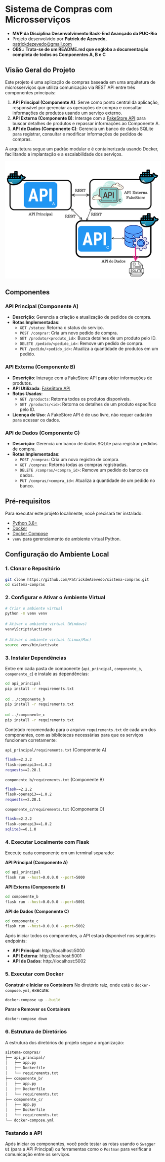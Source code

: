 # Sistema de Compras com Microsserviços
* **MVP da Disciplina Desenvolvimento Back-End Avançado da PUC-Rio**
* Projeto desenvolvido por **Patrick de Azevedo**, [patrickdezevedo@gmail.com](mailto:patrickdeazevedo@gmail.com)
* **OBS.: Trata-se de um README.md que engloba a documentação completa de todos os Componentes A, B e C**

## Visão Geral do Projeto

Este projeto é uma aplicação de compras baseada em uma arquitetura de microsserviços que utiliza comunicação via REST API entre três componentes principais:

1. **API Principal (Componente A)**: Serve como ponto central da aplicação, responsável por gerenciar as operações de compra e consultar informações de produtos usando um serviço externo.
2. **API Externa (Componente B)**: Interage com a [FakeStore API](https://fakestoreapi.com/) para buscar detalhes de produtos e repassar informações ao Componente A.
3. **API de Dados (Componente C)**: Gerencia um banco de dados SQLite para registrar, consultar e modificar informações de pedidos de compras.

A arquitetura segue um padrão modular e é containerizada usando Docker, facilitando a implantação e a escalabilidade dos serviços.

![Arquitetura do Sistema](MVP%20BACKEND%20-%20PATRICK%20-%20PUCRIO.png)

## Componentes

### API Principal (Componente A)

- **Descrição**: Gerencia a criação e atualização de pedidos de compra.
- **Rotas Implementadas**:
  - `GET /status`: Retorna o status do serviço.
  - `POST /comprar`: Cria um novo pedido de compra.
  - `GET /produto/<produto_id>`: Busca detalhes de um produto pelo ID.
  - `DELETE /pedido/<pedido_id>`: Remove um pedido de compra.
  - `PUT /pedido/<pedido_id>`: Atualiza a quantidade de produtos em um pedido.

### API Externa (Componente B)

- **Descrição**: Interage com a FakeStore API para obter informações de produtos.
- **API Utilizada**: [FakeStore API](https://fakestoreapi.com/)
- **Rotas Usadas**:
  - `GET /products`: Retorna todos os produtos disponíveis.
  - `GET /products/<id>`: Retorna os detalhes de um produto específico pelo ID.
- **Licença de Uso**: A FakeStore API é de uso livre, não requer cadastro para acessar os dados.

### API de Dados (Componente C)

- **Descrição**: Gerencia um banco de dados SQLite para registrar pedidos de compra.
- **Rotas Implementadas**:
  - `POST /compras`: Cria um novo registro de compra.
  - `GET /compras`: Retorna todas as compras registradas.
  - `DELETE /compras/<compra_id>`: Remove um pedido do banco de dados.
  - `PUT /compras/<compra_id>`: Atualiza a quantidade de um pedido no banco.

## Pré-requisitos

Para executar este projeto localmente, você precisará ter instalado:

- [Python 3.8+](https://www.python.org/)
- [Docker](https://www.docker.com/)
- [Docker Compose](https://docs.docker.com/compose/)
- `venv` para gerenciamento de ambiente virtual Python.

## Configuração do Ambiente Local

### 1. Clonar o Repositório

```bash
git clone https://github.com/PatrickdeAzevedo/sistema-compras.git
cd sistema-compras
```

### 2. Configurar e Ativar o Ambiente Virtual

```bash
# Criar o ambiente virtual
python -m venv venv

# Ativar o ambiente virtual (Windows)
venv\Scripts\activate

# Ativar o ambiente virtual (Linux/Mac)
source venv/bin/activate
```

### 3. Instalar Dependências
Entre em cada pasta de componente (`api_principal`, `componente_b`, `componente_c`) e instale as dependências:

```bash
cd api_principal
pip install -r requirements.txt

cd ../componente_b
pip install -r requirements.txt

cd ../componente_c
pip install -r requirements.txt
```

Conteúdo recomendado para o arquivo `requirements.txt` de cada um dos componentes, com as bibliotecas necessárias para que os serviços funcionem corretamente:

`api_principal/requirements.txt` (Componente A)
```bash
flask==2.2.2
flask-openapi3==1.0.2
requests==2.28.1
```

`componente_b/requirements.txt` (Componente B)
```bash
flask==2.2.2
flask-openapi3==1.0.2
requests==2.28.1
```

`componente_c/requirements.txt` (Componente C)
```bash
flask==2.2.2
flask-openapi3==1.0.2
sqlite3==0.1.0
```

### 4. Executar Localmente com Flask
Execute cada componente em um terminal separado:

**API Principal (Componente A)**
```bash
cd api_principal
flask run --host=0.0.0.0 --port=5000
```

**API Externa (Componente B)**
```bash
cd componente_b
flask run --host=0.0.0.0 --port=5001
```

**API de Dados (Componente C)**
```bash
cd componente_c
flask run --host=0.0.0.0 --port=5002
```

Após iniciar todos os componentes, a API estará disponível nos seguintes endpoints:

- **API Principal**: http://localhost:5000
- **API Externa**: http://localhost:5001
- **API de Dados**: http://localhost:5002

### 5. Executar com Docker
**Construir e Iniciar os Containers**
No diretório raiz, onde está o `docker-compose.yml`, execute:
```bash
docker-compose up --build
```

**Parar e Remover os Containers**
```bash
docker-compose down
```

### 6. Estrutura de Diretórios
A estrutura dos diretórios do projeto segue a organização:
```bash
sistema-compras/
├── api_principal/
│   ├── app.py
│   ├── Dockerfile
│   └── requirements.txt
├── componente_b/
│   ├── app.py
│   ├── Dockerfile
│   └── requirements.txt
├── componente_c/
│   ├── app.py
│   ├── Dockerfile
│   └── requirements.txt
└── docker-compose.yml
```

### Testando a API
Após iniciar os componentes, você pode testar as rotas usando o `Swagger UI` (para a API Principal) ou ferramentas como o `Postman` para verificar a comunicação entre os serviços.